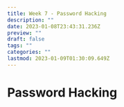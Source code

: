 ```yaml
---
title: Week 7 - Password Hacking
description: ""
date: 2023-01-08T23:43:31.236Z
preview: ""
draft: false
tags: ""
categories: ""
lastmod: 2023-01-09T01:30:09.649Z
---
```

# Password Hacking